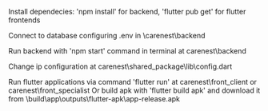 Install dependecies: 'npm install' for backend, 'flutter pub get' for flutter frontends

Connect to database configuring .env in \carenest\backend

Run backend with 'npm start' command in terminal at carenest\backend

Change ip configuration at carenest\shared_package\lib\config.dart

Run flutter applications via command 'flutter run' at carenest\front_client or carenest\front_specialist
Or build apk with 'flutter build apk' and download it from \build\app\outputs\flutter-apk\app-release.apk